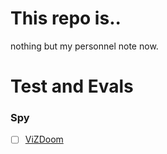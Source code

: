# This repo is..
nothing but my personnel note now.
# Test and Evals
  ### Spy
  
  - [ ] [ViZDoom](https://github.com/mwydmuch/ViZDoom) 
